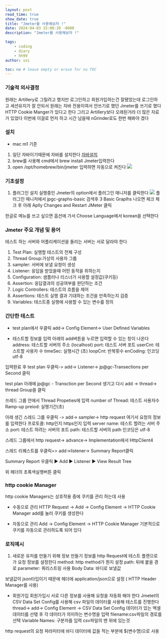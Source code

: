 ```yaml
---
layout: post
read_time: true
show_date: true
title: "Jmeter를 사용해보자 !"
date: 2024-04-03 15:00:20 -0600
description: "Jmeter를 사용해보자 !"

tags: 
    - coding
    - diary
    - hh99
author: soi

toc: no # leave empty or erase for no TOC
---
```


### 기술적 의사결정
원래는 Artillery로 그릴려고 했지만 로그인하고 회원가입하는건 잘됐었는데 로그인하고 세션유지가 잘 안되서 원래는 자바 전용이여서 안쓰기로 했던 Jmeter를 쓰기로 했다 
HTTP Cookie Manger가 있다고 한다 
그리고 Artillery보다 오래된거라 더 많은 자료가 있었다 
이번에 이걸로 먼저 하고 시간 남을때 nGrinder로도 한번 해봐야 겠다 

### 설치 
* mac m1 기준
1. 일단 자바이기때문에 자바를 설치한다 
[자바설치](https://www.oracle.com/kr/java/technologies/downloads/)
2. brew를 사용해 cmd에서 brew install Jmeter입력한다 
3. open /opt/homebrew/bin/jmeter 입력하면 자동으로 켜진다 
![](https://velog.velcdn.com/images/soijeongg/post/f0182529-6485-4418-94c2-801a1292e753/image.png)

### 기초설정
1. 플러그인 설치 
실행중인 Jmeter의  option에서 플러그인 매니저를 클릭한다
![](blob:https://velog.io/8621c2ad-01e3-4660-9201-642408cfc56b)
플러그인 매니저에서 jpgc-graphs-basic 검색후 3 Basic Graplhs 나오면 체크 
체크 후 아래 Aplly Changes and Restart JMeter 클릭

한글로 메뉴를 쓰고 싶으면 옵션에 가서 Choose Language에서 korean을 선택한다 

### Jmeter 주요 개념 및 용어 
테스트 하는 서버와 어플리케이션을 돌리는 서버는 서로 달라야 한다 
1. Test Plan: 실행할 테스트의 전체 구성 
2. Thread Group:가상의 사용자 그룹
3. sampler: 서버에 보낼 요청이 생성
4. Listener: 응답을 받았을때 어떤 동작을 취하는지 
5. Configuration: 샘플러나 리스너가 사용할 설정값(쿠키등)
6. Assertion: 응답결과의 성공여부를 판단하는 조건 
7. Logic Controllers: 테스트의 흐름을 제어 
8. Assertions: 테스트 실행 결과 기대하는 조건을 만족하는지 검증
9. Variables: 테스트중 실행에 사용할 수 있는 변수를 정의 

### 간단한 테스트 
- test plan에서 우클릭 add-> Config Element-> User Defined Variables

- 테스트할 정보를 입력
아래의 add버튼을 누르면 입력할 수 있는 창이 나온다 
address: 테스트할 서버의 주소 (localhost)
port: 테스트 서버 포트 
userCnt: 테스트할 사용자 수 
timeSec: 실행시간 (초) 
loopCnt: 반복횟수 
enCoding: 인코딩 utf-8

입력완료 후 test plan 우클릭-> add-> Listener-> jp@gc-Transections per Second 클릭

test plan 아래에 jp@gc - Transction per Second 생기고 다시 add -> thread-> thread Group을 클릭

쓰레드 그룹 안에서 Thread Propeties에 입력
number of Thread: 테스트 사용자수 
Ramp-up preiod: 실행기간(초)

아래 생긴 스레드 그룹 우클릭 -> add-> sampler-> http request
여기서 요청의 정보를 입력한다 
프로토콜: http인지 https인지 입력 
server name: 테스트 할려는 서버 주소 
port: 테스트 하려는 서버의 포트 
path: 테스트할 서버의 path
인코딩은 utf-8

스레드 그룹에서 http request-> advance->  Implementation에서 HttpClient4

스레드 리퀘스트를 우클릭=> add->listener->  Summary Report클릭

Summary Report 우클릭 ▶ Add ▶ Listener ▶ View Result Tree 

위 헤더의 초록색실행버튼 클릭

### http cookie Manager
 http cookie Managers는 상호작용 중에 쿠키를 관리 하는데 사용
 - 수동으로 관리
 HTTP Request → Add → Config Element → HTTP Cookie Manager 
 add를 눌러 쿠키를 생성한다 
 
 - 자동으로 관리 
 Add -> Config Element -> HTTP Cookie Manager
 기본적으로 쿠키를 자동으로 관리하도록 되어 있다 
 
 ### 로직예시
 1. 새로운 유저를 만들기 위해 정보 만들기 
 정보를 http Request에 테스트 플랜으로 가 요청 정보를 설정한다 
 method: http method가 뭔지 설정
 path: 뒤에 붙을 경로 
 parameter: 쿼리스트링 사용
 Body Data: 바디로 보낼값
 
 보낼값이 json타입이기 때문에 헤더에 application/json으로 설정 ( HTTP Header Manager를 사용)
 
 - 회원가입
 회원가입시 서로 다른 정보를 사용해 요청을 자동화 해야 한다 
 Jmetet의 CSV Data Set Config를 사용해 csv 파일의 데이터를 사용해 테스트를 진행한다 
 thread-> add-> Config Element -> CSV Data Set Config
 데이터가 있는 엑셀 데이터를 선탟 후 각 데이터가 의미하는 변수명을 입력
 filename:csv파일의 경로를 선택
 Variable Names: 구분자를 입력 csv파일의 맨 위에 있는것
 
 http request의 요청 파라미터에 바디 데이터에 값을 적는 부분에 $(변수명)으로 사용
 